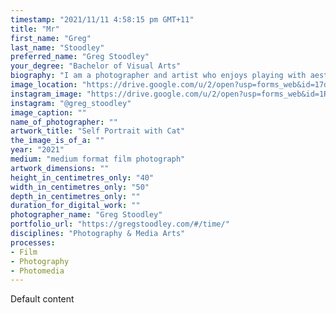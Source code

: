 ```yaml
---
timestamp: "2021/11/11 4:58:15 pm GMT+11"
title: "Mr"
first_name: "Greg"
last_name: "Stoodley"
preferred_name: "Greg Stoodley"
your_degree: "Bachelor of Visual Arts"
biography: "I am a photographer and artist who enjoys playing with aesthetics and materials from photography's past and integrating them with digital media. I have a distinct love for black and white photography and analogue processes. The work you're about to see was made in 2021. The overriding theme of the work is exploring the relationship of the photographic image to time, especially as that relates to culture and its relationship to photography. In a world where all forms of media are saturated with colour, pointed questions are asked about the relevance and use of black and white in contemporary practice. The following work reads as a manifesto."
image_location: "https://drive.google.com/u/2/open?usp=forms_web&id=17dUxL193eK381LdXIrM5kfbIu2_7QEuB"
instagram_image: "https://drive.google.com/u/2/open?usp=forms_web&id=1RYe9R6D35Ps1hvGj_Na3EQyJ1-tDsSlS"
instagram: "@greg_stoodley"
image_caption: ""
name_of_photographer: ""
artwork_title: "Self Portrait with Cat"
the_image_is_of_a: ""
year: "2021"
medium: "medium format film photograph"
artwork_dimensions: ""
height_in_centimetres_only: "40"
width_in_centimetres_only: "50"
depth_in_centimetres_only: ""
duration_for_digital_work: ""
photographer_name: "Greg Stoodley"
portfolio_url: "https://gregstoodley.com/#/time/"
disciplines: "Photography & Media Arts"
processes:
- Film
- Photography
- Photomedia
---
```


Default content